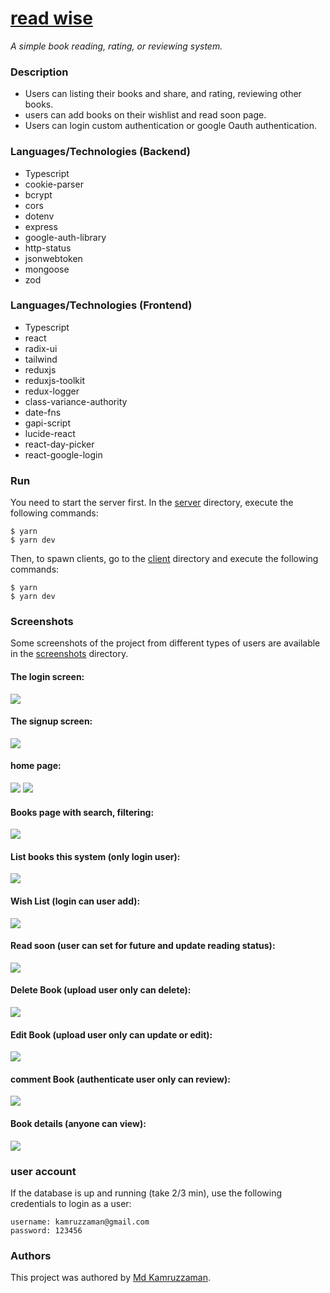 # [read wise](https://read-wise-project-b2dcz168v-yebenling-zaman.vercel.app/)

_A simple book reading, rating, or reviewing system._

### Description

- Users can listing their books and share, and rating, reviewing other books.
- users can add books on their wishlist and read soon page.
- Users can login custom authentication or google Oauth authentication.

### Languages/Technologies (Backend)

- Typescript
- cookie-parser
- bcrypt
- cors
- dotenv
- express
- google-auth-library
- http-status
- jsonwebtoken
- mongoose
- zod

### Languages/Technologies (Frontend)

- Typescript
- react
- radix-ui
- tailwind
- reduxjs
- reduxjs-toolkit
- redux-logger
- class-variance-authority
- date-fns
- gapi-script
- lucide-react
- react-day-picker
- react-google-login

### Run

You need to start the server first. In the [server](./backend/) directory, execute the following commands:

```
$ yarn
$ yarn dev
```

Then, to spawn clients, go to the [client](./frontend/) directory and execute the following commands:

```
$ yarn
$ yarn dev
```

### Screenshots

Some screenshots of the project from different types of users are available in the [screenshots](./screenshots/) directory.

#### The login screen:

![](./screenshots/login.png)

#### The signup screen:

![](./screenshots/signup.png)

#### home page:

![](./screenshots/home_page.jpg)
![](./screenshots/home_book.jpg)

#### Books page with search, filtering:

![](./screenshots/book_filter.png)

#### List books this system (only login user):

![](./screenshots/add_book.png)

#### Wish List (login can user add):

![](./screenshots/wishlist.png)

#### Read soon (user can set for future and update reading status):

![](./screenshots/readsoon.png)

#### Delete Book (upload user only can delete):

![](./screenshots/delete_book.png)

#### Edit Book (upload user only can update or edit):

![](./screenshots/edit_book.png)

#### comment Book (authenticate user only can review):

![](./screenshots/comment.png)

#### Book details (anyone can view):

![](./screenshots/book.png)

### user account

If the database is up and running (take 2/3 min), use the following credentials to login as a user:

```
username: kamruzzaman@gmail.com
password: 123456
```

### Authors

This project was authored by [Md Kamruzzaman](https://github.com/YeBenLing-ZAMAN/).
